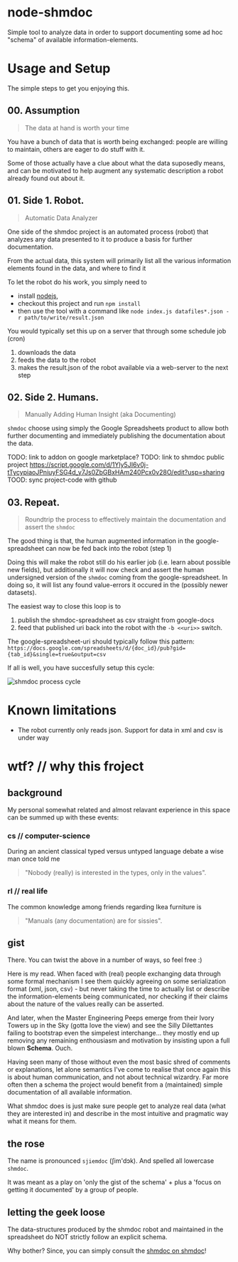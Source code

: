 # node-shmdoc
Simple tool to analyze data in order to support documenting some ad hoc "schema" of available information-elements.

# Usage and Setup
The simple steps to get you enjoying this.

## 00. Assumption
> The data at hand is worth your time

You have a bunch of data that is worth being exchanged: people are willing to maintain, others are eager to do stuff with it.

Some of those actually have a clue about what the data suposedly means, and can be motivated to help augment any systematic description a robot already found out about it.

## 01. Side 1. Robot.
> Automatic Data Analyzer

One side of the shmdoc project is an automated process (robot) that analyzes any data presented to it to produce a basis for further documentation.

From the actual data, this system will primarily list all the various information elements found in the data, and where to find it 

To let the robot do his work, you simply need to 
* install [nodejs](http://nodejs.org), 
* checkout this project and run
```npm install```
* then use the tool with a command like ```node index.js datafiles*.json -r path/to/write/result.json```

You would typically set this up on a server that through some schedule job (cron) 
1. downloads the data
1. feeds the data to the robot
1. makes the result.json of the robot available via a web-server to the next step

## 02. Side 2. Humans.
> Manually Adding Human Insight (aka Documenting)

```shmdoc``` choose using simply the Google Spreadsheets product to allow both further documenting and immediately publishing the documentation about the data.

TODO: link to addon on google marketplace?
TODO: link to shmdoc public project https://script.google.com/d/1Yly5JI6v0j-tTycypiaoJPniuyFSG4d_y7Js0ZbGBxHAm240Pcx0v28O/edit?usp=sharing
TOOD: sync project-code with github


## 03. Repeat. 
> Roundtrip the process to effectively maintain the documentation and assert the ```shmdoc```

The good thing is that, the human augmented information in the google-spreadsheet can now be fed back into the robot (step 1)

Doing this will make the robot still do his earlier job (i.e. learn about possible new fields), but additionally it will now check and assert the human undersigned version of the ```shmdoc``` coming from the google-spreadsheet. In doing so, it will list any found value-errors it occured in the (possibly newer datasets).

The easiest way to close this loop is to 
1. publish the shmdoc-spreadsheet as csv straight from google-docs
1. feed that published uri back into the robot with the ```-b <<uri>>``` switch.

The google-spreadsheet-uri should typically follow this pattern: ```https://docs.google.com/spreadsheets/d/{doc_id}/pub?gid={tab_id}&single=true&output=csv```


If all is well, you have succesfully setup this cycle:

![shmdoc process cycle](https://docs.google.com/drawings/d/10nZSkuqpUKRFRUXo1X237ZQHdZW8kbXLY8uSWQgYBUw/pub?w=960&h=720)

# Known limitations

* The robot currently only reads json. Support for data in xml and csv is under way

# wtf? // why this froject

## background

My personal somewhat related and almost relavant experience in this space can be summed up with these events:

### cs // computer-science

During an ancient classical typed versus untyped language debate a wise man once told me 
> "Nobody (really) is interested in the types, only in the values".

### rl // real life

The common knowledge among friends regarding Ikea furniture is 
> "Manuals (any documentation) are for sissies".

## gist

There.
You can twist the above in a number of ways, so feel free :)

Here is my read. When faced with (real) people exchanging data through some formal mechanism I see them quickly agreeing on some serialization format (xml, json, csv) - but never taking the time to actually list or describe the information-elements being communicated, nor checking if their claims about the nature of the values really can be asserted.

And later, when the Master Engineering Peeps emerge from their Ivory Towers up in the Sky (gotta love the view) and see the Silly Dilettantes failing to bootstrap even the simpelest interchange... they mostly end up removing any remaining enthousiasm and motivation by insisting upon a full blown **Schema**.  Ouch.

Having seen many of those without even the most basic shred of comments or explanations, let alone semantics I've come to realise that once again this is about human communication, and not about technical wizardry.  Far more often then a schema the project would benefit from a (maintained) simple documentation of all available information.

What shmdoc does is just make sure people get to analyze real data (what they are interested in) and describe in the most intuitive and pragmatic way what it means for them.

## the rose

The name is pronounced ```sjiemdoc``` (&#643;&#105;&#109;'&#100;&#596;&#107;). And spelled all lowercase ```shmdoc```.

It was meant as a play on 'only the gist of the schema' + plus a 'focus on getting it documented' by a group of people.

## letting the geek loose 

The data-structures produced by the shmdoc robot and maintained in the spreadsheet do NOT strictly follow an explicit schema.

Why bother? Since, you can simply consult the [shmdoc on shmdoc](https://docs.google.com/spreadsheets/d/1jwqExbm4tOmwHxSVaX_6nRIeEscitQvbaeuZAMHSlzI/edit?usp=sharing)!